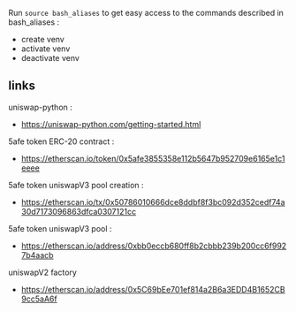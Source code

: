 
Run ```source bash_aliases``` to get easy access to the commands described in bash_aliases :

- create venv
- activate venv
- deactivate venv

## links

uniswap-python :
- https://uniswap-python.com/getting-started.html

5afe token ERC-20 contract :
- https://etherscan.io/token/0x5afe3855358e112b5647b952709e6165e1c1eeee

5afe token uniswapV3 pool creation :
- https://etherscan.io/tx/0x50786010666dce8ddbf8f3bc092d352cedf74a30d7173096863dfca0307121cc

5afe token uniswapV3 pool :
- https://etherscan.io/address/0xbb0eccb680ff8b2cbbb239b200cc6f9927b4aacb

uniswapV2 factory
- https://etherscan.io/address/0x5C69bEe701ef814a2B6a3EDD4B1652CB9cc5aA6f